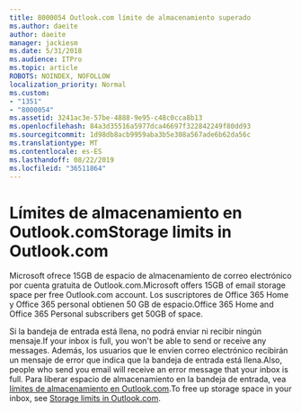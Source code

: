 ```yaml
---
title: 8000054 Outlook.com límite de almacenamiento superado
ms.author: daeite
author: daeite
manager: jackiesm
ms.date: 5/31/2018
ms.audience: ITPro
ms.topic: article
ROBOTS: NOINDEX, NOFOLLOW
localization_priority: Normal
ms.custom:
- "1351"
- "8000054"
ms.assetid: 3241ac3e-57be-4888-9e95-c48c0cca8b13
ms.openlocfilehash: 84a3d35516a5977dca46697f322842249f80dd93
ms.sourcegitcommit: 1d98db8acb9959aba3b5e308a567ade6b62da56c
ms.translationtype: MT
ms.contentlocale: es-ES
ms.lasthandoff: 08/22/2019
ms.locfileid: "36511864"
---
```

# <a name="storage-limits-in-outlookcom"></a><span data-ttu-id="372fc-102">Límites de almacenamiento en Outlook.com</span><span class="sxs-lookup"><span data-stu-id="372fc-102">Storage limits in Outlook.com</span></span>

<span data-ttu-id="372fc-103">Microsoft ofrece 15GB de espacio de almacenamiento de correo electrónico por cuenta gratuita de Outlook.com.</span><span class="sxs-lookup"><span data-stu-id="372fc-103">Microsoft offers 15GB of email storage space per free Outlook.com account.</span></span> <span data-ttu-id="372fc-104">Los suscriptores de Office 365 Home y Office 365 personal obtienen 50 GB de espacio.</span><span class="sxs-lookup"><span data-stu-id="372fc-104">Office 365 Home and Office 365 Personal subscribers get 50GB of space.</span></span>
  
<span data-ttu-id="372fc-105">Si la bandeja de entrada está llena, no podrá enviar ni recibir ningún mensaje.</span><span class="sxs-lookup"><span data-stu-id="372fc-105">If your inbox is full, you won't be able to send or receive any messages.</span></span> <span data-ttu-id="372fc-106">Además, los usuarios que le envíen correo electrónico recibirán un mensaje de error que indica que la bandeja de entrada está llena.</span><span class="sxs-lookup"><span data-stu-id="372fc-106">Also, people who send you email will receive an error message that your inbox is full.</span></span> <span data-ttu-id="372fc-107">Para liberar espacio de almacenamiento en la bandeja de entrada, vea [límites de almacenamiento en Outlook.com](https://go.microsoft.com/fwlink/p/?linkid=2001900&amp;clcid=0x409).</span><span class="sxs-lookup"><span data-stu-id="372fc-107">To free up storage space in your inbox, see [Storage limits in Outlook.com](https://go.microsoft.com/fwlink/p/?linkid=2001900&amp;clcid=0x409).</span></span>
  